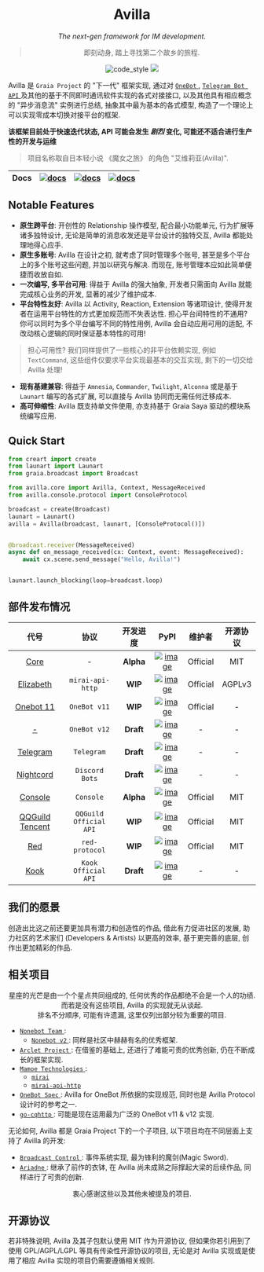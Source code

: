 <div align="center">

# Avilla

_The next-gen framework for IM development._

> 即刻动身, 踏上寻找第二个故乡的旅程.

</div>

<p align="center">
  <img src="https://img.shields.io/badge/code%20style-black-000000.svg" alt="code_style" />
  <img src="https://img.shields.io/badge/%20imports-isort-%231674b1?style=flat&labelColor=ef8336" />

</p>

Avilla 是 `Graia Project` 的 "下一代" 框架实现,
通过对 [ `OneBot` ](https://github.com/botuniverse/onebot), [ `Telegram Bot API` ](https://core.telegram.org/bots) 及其他的基于不同即时通讯软件实现的各式对接接口,
以及其他具有相应概念的 "异步消息流" 实例进行总结, 抽象其中最为基本的各式模型, 构造了一个理论上可以实现零成本切换对接平台的框架.

**该框架目前处于快速迭代状态, API 可能会发生 _剧烈_ 变化, 可能还不适合进行生产性的开发与运维**

> 项目名称取自日本轻小说 《魔女之旅》 的角色 "艾维莉亚(Avilla)".

|Docs|[![docs](https://img.shields.io/badge/docs%20on-readthedocs-black)](https://graia.readthedocs.io/)|[![docs](https://img.shields.io/badge/docs%20on-netlify-informational)](https://graia.netlify.app/)|[![docs](https://img.shields.io/badge/docs%20on-cloudflare-orange)](https://graia.pages.dev/)|
|:-:|:-:|:-:|:-:|

## Notable Features

 - **原生跨平台**: 开创性的 Relationship 操作模型, 配合最小功能单元, 行为扩展等诸多独特设计, 无论是简单的消息收发还是平台设计的独特交互, Avilla 都能处理地得心应手.
 - **原生多账号**: Avilla 在设计之初, 就考虑了同时管理多个账号, 甚至是多个平台上的多个账号这些问题, 并加以研究与解决. 而现在, 账号管理本应如此简单便捷而收放自如.
 - **一次编写, 多平台可用**: 得益于 Avilla 的强大抽象, 开发者只需面向 Avilla 就能完成核心业务的开发, 显著的减少了维护成本.
 - **平台特性友好**: Avilla 以 Activity, Reaction, Extension 等诸项设计, 使得开发者在运用平台特性的方式更加规范而不失表达性. 担心平台间特性的不通用? 你可以同时为多个平台编写不同的特性用例, Avilla 会自动应用可用的适配, 不改动核心逻辑的同时保证基本特性的可用!
  > 担心可用性? 我们同样提供了一些核心的非平台依赖实现, 例如 `TextCommand`, 这些组件仅要求平台实现最基本的交互实现, 剩下的一切交给 Avilla 处理!
 - **现有基建兼容**: 得益于 `Amnesia`, `Commander`, `Twilight`, `Alconna` 或是基于 `Launart` 编写的各式扩展, 可以直接与 Avilla 协同而无需任何迁移成本.
 - **高可伸缩性**: Avilla 既支持单文件使用, 亦支持基于 Graia Saya 驱动的模块系统编写应用.

## Quick Start

```py
from creart import create
from launart import Launart
from graia.broadcast import Broadcast

from avilla.core import Avilla, Context, MessageReceived
from avilla.console.protocol import ConsoleProtocol

broadcast = create(Broadcast)
launart = Launart()
avilla = Avilla(broadcast, launart, [ConsoleProtocol()])


@broadcast.receiver(MessageReceived)
async def on_message_received(cx: Context, event: MessageReceived):
    await cx.scene.send_message("Hello, Avilla!")


launart.launch_blocking(loop=broadcast.loop)
```

## 部件发布情况

|                    代号                     |           协议           |   开发进度    |                                                  PyPI                                                   |   维护者    |  开源协议  |
|:-----------------------------------------:|:----------------------:|:---------:|:-------------------------------------------------------------------------------------------------------:|:--------:|:------:|
|            [Core](avilla/core)            |           -            | **Alpha** |       [![image](https://img.shields.io/pypi/v/avilla-core)](https://pypi.org/project/avilla-core)       | Official |  MIT   |
|       [Elizabeth](avilla/elizabeth)       |    `mirai-api-http`    |  **WIP**  |  [![image](https://img.shields.io/pypi/v/avilla-elizabeth)](https://pypi.org/project/avilla-elizabeth)  | Official | AGPLv3 |
|      [Onebot 11](avilla/onebot/v11)       |      `OneBot v11`      |  **WIP**  | [![image](https://img.shields.io/pypi/v/avilla-onebot-v11)](https://pypi.org/project/avilla-onebot-v11) | Official |   -    |
|          [-](avilla/onebot/v12)           |      `OneBot v12`      | **Draft** | [![image](https://img.shields.io/pypi/v/avilla-onebot-v12)](https://pypi.org/project/avilla-onebot-v12) |    -     |   -    |
|        [Telegram](avilla/telegram)        |       `Telegram`       | **Draft** |   [![image](https://img.shields.io/pypi/v/avilla-telegram)](https://pypi.org/project/avilla-telegram)   |    -     |   -    |
|       [Nightcord](avilla/nightcord)       |     `Discord Bots`     | **Draft** |  [![image](https://img.shields.io/pypi/v/avilla-nightcord)](https://pypi.org/project/avilla-nightcord)  |    -     |   -    |
|         [Console](avilla/console)         |       `Console`        | **Alpha** |    [![image](https://img.shields.io/pypi/v/avilla-console)](https://pypi.org/project/avilla-console)    | Official |  MIT   |
| [QQGuild Tencent](avilla/qqguild/tencent) | `QQGuild Official API` |  **WIP**  |    [![image](https://img.shields.io/pypi/v/avilla-qqguild)](https://pypi.org/project/avilla-qqguild)    | Official |  MIT   |
|             [Red](avilla/red)             |     `red-protocol`     |  **WIP**  |        [![image](https://img.shields.io/pypi/v/avilla-red)](https://pypi.org/project/avilla-red)        | Official |  MIT   |
|            [Kook](avilla/kook)            |  `Kook Official API`   | **Draft** |       [![image](https://img.shields.io/pypi/v/avilla-kook)](https://pypi.org/project/avilla-kook)       |    -     |   -    |
## 我们的愿景

创造出比这之前还要更加具有潜力和创造性的作品, 借此有力促进社区的发展,
助力社区的艺术家们 (Developers & Artists) 以更高的效率, 基于更完善的底层, 创作出更加精彩的作品.

## 相关项目

<div align="center">

星座的光芒是由一个个星点共同组成的, 任何优秀的作品都绝不会是一个人的功绩.  
而若是没有这些项目, Avilla 的实现就无从谈起.  
排名不分顺序, 可能有许遗漏, 这里仅列出部分较为重要的项目.

</div>

  + [ `Nonebot Team` ](https://github.com/nonebot):
    - [ `Nonebot v2` ](https://github.com/nonebot/nonebot2): 同样是社区中赫赫有名的优秀框架.
  + [ `Arclet Project` ](https://github.com/ArcletProject): 在借鉴的基础上, 还进行了难能可贵的优秀创新, 仍在不断成长的框架实现.
  + [ `Mamoe Technologies` ](https://github.com/mamoe):
    - [ `mirai` ](https://github.com/mamoe/mirai)
    - [ `mirai-api-http` ](https://github.com/project-mirai/mirai-api-http)
  + [ `OneBot Spec` ](https://github.com/botuniverse/onebot): Avilla for OneBot 所依据的实现规范, 同时也是 Avilla Protocol 设计时的参考之一.
  + [ `go-cqhttp` ](https://github.com/Mrs4s/go-cqhttp): 可能是现在运用最为广泛的 OneBot v11 & v12 实现.

无论如何, Avilla 都是 Graia Project 下的一个子项目, 以下项目均在不同层面上支持了 Avilla 的开发:
  + [ `Broadcast Control` ](https://github.com/GraiaProject/BroadcastControl): 事件系统实现, 最为锋利的魔剑(Magic Sword).
  + [ `Ariadne` ](https://github.com/GraiaProject/Ariadne): 继承了前作的衣钵, 在 Avilla 尚未成熟之际撑起大梁的后续作品, 同样进行了可贵的创新.

<div align="center">

衷心感谢这些以及其他未被提及的项目.

</div>


## 开源协议

若非特殊说明, Avilla 及其子包默认使用 MIT 作为开源协议, 但如果你若引用到了使用 GPL/AGPL/LGPL 等具有传染性开源协议的项目, 无论是对 Avilla 实现或是使用了相应 Avilla 实现的项目仍需要遵循相关规则.
